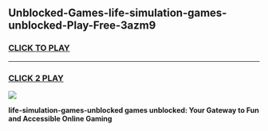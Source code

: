 
## Unblocked-Games-life-simulation-games-unblocked-Play-Free-3azm9
<h3>
<a href="https://premium76.site?title=life-simulation-games-unblocked&ref=22A">CLICK TO PLAY</a></h3>
<hr>

<h3>
<a href="https://premium76.site?title=life-simulation-games-unblocked&ref=22A">CLICK 2 PLAY</a>
  
</h3>

<a href="https://premium76.site?title=life-simulation-games-unblocked&ref=22A"><img src="https://clearcache.store/games.png"></a>


**life-simulation-games-unblocked games unblocked: Your Gateway to Fun and Accessible Online Gaming**
